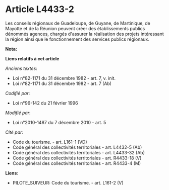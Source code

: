 # Article L4433-2

Les conseils régionaux de Guadeloupe, de Guyane, de Martinique, de Mayotte et de la Réunion peuvent créer des établissements
publics dénommés agences, chargés d'assurer la réalisation des projets intéressant la région ainsi que le fonctionnement des
services publics régionaux.

**Nota:**



**Liens relatifs à cet article**

_Anciens textes_:

  - Loi n°82-1171 du 31 décembre 1982 - art. 7, v. init.
  - Loi n°82-1171 du 31 décembre 1982 - art. 7 (Ab)

_Codifié par_:

  - Loi n°96-142 du 21 février 1996

_Modifié par_:

  - Loi n°2010-1487 du 7 décembre 2010 - art. 5

_Cité par_:

  - Code du tourisme. - art. L161-1 (VD)
  - Code général des collectivités territoriales - art. L4432-5 (Ab)
  - Code général des collectivités territoriales - art. L4433-32 (Ab)
  - Code général des collectivités territoriales - art. R4433-18 (V)
  - Code général des collectivités territoriales - art. R4433-4 (M)

**Liens**:

  - PILOTE_SUIVEUR: Code du tourisme. - art. L161-2 (V)
